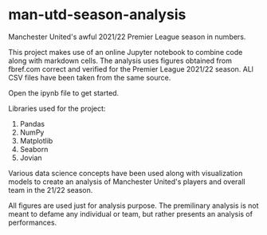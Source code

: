 # man-utd-season-analysis
Manchester United's awful 2021/22 Premier League season in numbers. 

This project makes use of an online Jupyter notebook to combine code along with markdown cells. 
The analysis uses figures obtained from fbref.com correct and verified for the Premier League 2021/22 season. ALl CSV files have been taken from the same source.

Open the ipynb file to get started. 

Libraries used for the project:
1. Pandas
2. NumPy
3. Matplotlib
4. Seaborn
5. Jovian

Various data science concepts have been used along with visualization models to create an analysis of Manchester United's players and overall team in the 21/22 season.

All figures are used just for analysis purpose. The premilinary analysis is not meant to defame any individual or team, but rather presents an analysis of performances.
